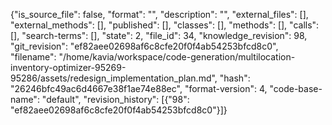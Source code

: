 {"is_source_file": false, "format": "", "description": "", "external_files": [], "external_methods": [], "published": [], "classes": [], "methods": [], "calls": [], "search-terms": [], "state": 2, "file_id": 34, "knowledge_revision": 98, "git_revision": "ef82aee02698af6c8cfe20f0f4ab54253bfcd8c0", "filename": "/home/kavia/workspace/code-generation/multilocation-inventory-optimizer-95269-95286/assets/redesign_implementation_plan.md", "hash": "26246bfc49ac6d4667e38f1ae74e88ec", "format-version": 4, "code-base-name": "default", "revision_history": [{"98": "ef82aee02698af6c8cfe20f0f4ab54253bfcd8c0"}]}
